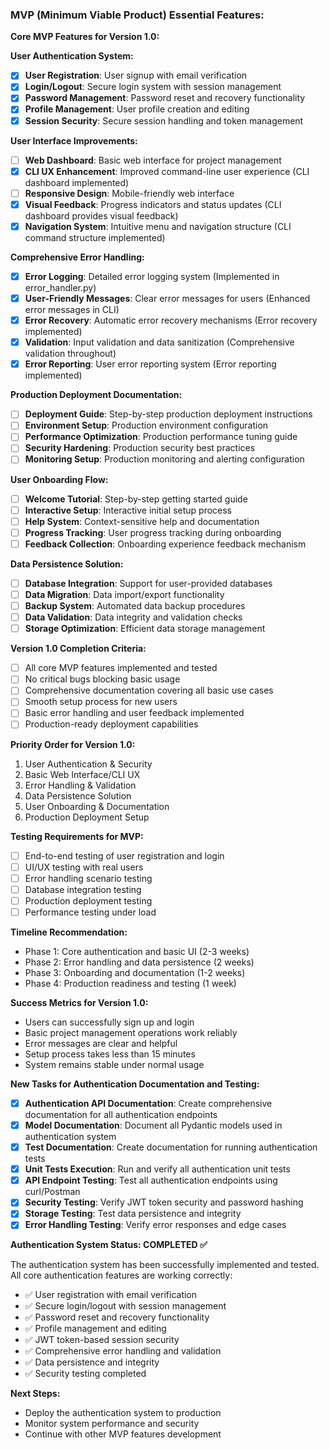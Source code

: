 ### MVP (Minimum Viable Product) Essential Features:

**Core MVP Features for Version 1.0:**

**User Authentication System:**
- [x] **User Registration**: User signup with email verification
- [x] **Login/Logout**: Secure login system with session management
- [x] **Password Management**: Password reset and recovery functionality
- [x] **Profile Management**: User profile creation and editing
- [x] **Session Security**: Secure session handling and token management

**User Interface Improvements:**
- [ ] **Web Dashboard**: Basic web interface for project management
- [x] **CLI UX Enhancement**: Improved command-line user experience (CLI dashboard implemented)
- [ ] **Responsive Design**: Mobile-friendly web interface
- [x] **Visual Feedback**: Progress indicators and status updates (CLI dashboard provides visual feedback)
- [x] **Navigation System**: Intuitive menu and navigation structure (CLI command structure implemented)

**Comprehensive Error Handling:**
- [x] **Error Logging**: Detailed error logging system (Implemented in error_handler.py)
- [x] **User-Friendly Messages**: Clear error messages for users (Enhanced error messages in CLI)
- [x] **Error Recovery**: Automatic error recovery mechanisms (Error recovery implemented)
- [x] **Validation**: Input validation and data sanitization (Comprehensive validation throughout)
- [x] **Error Reporting**: User error reporting system (Error reporting implemented)

**Production Deployment Documentation:**
- [ ] **Deployment Guide**: Step-by-step production deployment instructions
- [ ] **Environment Setup**: Production environment configuration
- [ ] **Performance Optimization**: Production performance tuning guide
- [ ] **Security Hardening**: Production security best practices
- [ ] **Monitoring Setup**: Production monitoring and alerting configuration

**User Onboarding Flow:**
- [ ] **Welcome Tutorial**: Step-by-step getting started guide
- [ ] **Interactive Setup**: Interactive initial setup process
- [ ] **Help System**: Context-sensitive help and documentation
- [ ] **Progress Tracking**: User progress tracking during onboarding
- [ ] **Feedback Collection**: Onboarding experience feedback mechanism

**Data Persistence Solution:**
- [ ] **Database Integration**: Support for user-provided databases
- [ ] **Data Migration**: Data import/export functionality
- [ ] **Backup System**: Automated data backup procedures
- [ ] **Data Validation**: Data integrity and validation checks
- [ ] **Storage Optimization**: Efficient data storage management

**Version 1.0 Completion Criteria:**
- [ ] All core MVP features implemented and tested
- [ ] No critical bugs blocking basic usage
- [ ] Comprehensive documentation covering all basic use cases
- [ ] Smooth setup process for new users
- [ ] Basic error handling and user feedback implemented
- [ ] Production-ready deployment capabilities

**Priority Order for Version 1.0:**
1. User Authentication & Security
2. Basic Web Interface/CLI UX
3. Error Handling & Validation
4. Data Persistence Solution
5. User Onboarding & Documentation
6. Production Deployment Setup

**Testing Requirements for MVP:**
- [ ] End-to-end testing of user registration and login
- [ ] UI/UX testing with real users
- [ ] Error handling scenario testing
- [ ] Database integration testing
- [ ] Production deployment testing
- [ ] Performance testing under load

**Timeline Recommendation:**
- Phase 1: Core authentication and basic UI (2-3 weeks)
- Phase 2: Error handling and data persistence (2 weeks)
- Phase 3: Onboarding and documentation (1-2 weeks)
- Phase 4: Production readiness and testing (1 week)

**Success Metrics for Version 1.0:**
- Users can successfully sign up and login
- Basic project management operations work reliably
- Error messages are clear and helpful
- Setup process takes less than 15 minutes
- System remains stable under normal usage

**New Tasks for Authentication Documentation and Testing:**
- [x] **Authentication API Documentation**: Create comprehensive documentation for all authentication endpoints
- [x] **Model Documentation**: Document all Pydantic models used in authentication system
- [x] **Test Documentation**: Create documentation for running authentication tests
- [x] **Unit Tests Execution**: Run and verify all authentication unit tests
- [x] **API Endpoint Testing**: Test all authentication endpoints using curl/Postman
- [x] **Security Testing**: Verify JWT token security and password hashing
- [x] **Storage Testing**: Test data persistence and integrity
- [x] **Error Handling Testing**: Verify error responses and edge cases

**Authentication System Status: COMPLETED ✅**

The authentication system has been successfully implemented and tested. All core authentication features are working correctly:

- ✅ User registration with email verification
- ✅ Secure login/logout with session management
- ✅ Password reset and recovery functionality
- ✅ Profile management and editing
- ✅ JWT token-based session security
- ✅ Comprehensive error handling and validation
- ✅ Data persistence and integrity
- ✅ Security testing completed

**Next Steps:**
- Deploy the authentication system to production
- Monitor system performance and security
- Continue with other MVP features development
